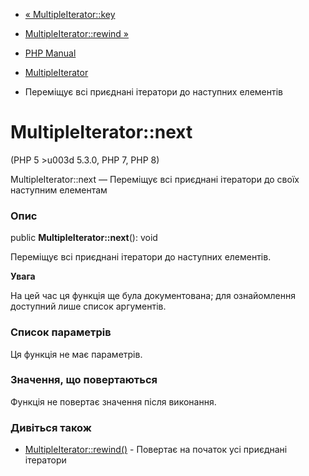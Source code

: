 - [« MultipleIterator::key](multipleiterator.key.md)
- [MultipleIterator::rewind »](multipleiterator.rewind.md)

- [PHP Manual](index.md)
- [MultipleIterator](class.multipleiterator.md)
- Переміщує всі приєднані ітератори до наступних елементів

# MultipleIterator::next

(PHP 5 \>u003d 5.3.0, PHP 7, PHP 8)

MultipleIterator::next — Переміщує всі приєднані ітератори до своїх
наступним елементам

### Опис

public **MultipleIterator::next**(): void

Переміщує всі приєднані ітератори до наступних елементів.

**Увага**

На цей час ця функція ще була документована; для
ознайомлення доступний лише список аргументів.

### Список параметрів

Ця функція не має параметрів.

### Значення, що повертаються

Функція не повертає значення після виконання.

### Дивіться також

- [MultipleIterator::rewind()](multipleiterator.rewind.md) -
Повертає на початок усі приєднані ітератори
